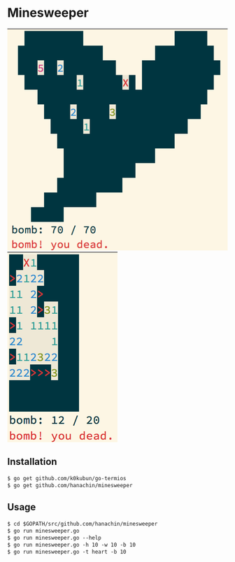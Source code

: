 Minesweeper
===========

![screenshot](heart.png)![screenshot](screenshot.png)

Installation
------------

``` console
$ go get github.com/k0kubun/go-termios
$ go get github.com/hanachin/minesweeper
```

Usage
-----

``` console
$ cd $GOPATH/src/github.com/hanachin/minesweeper
$ go run minesweeper.go
$ go run minesweeper.go --help
$ go run minesweeper.go -h 10 -w 10 -b 10
$ go run minesweeper.go -t heart -b 10
```

